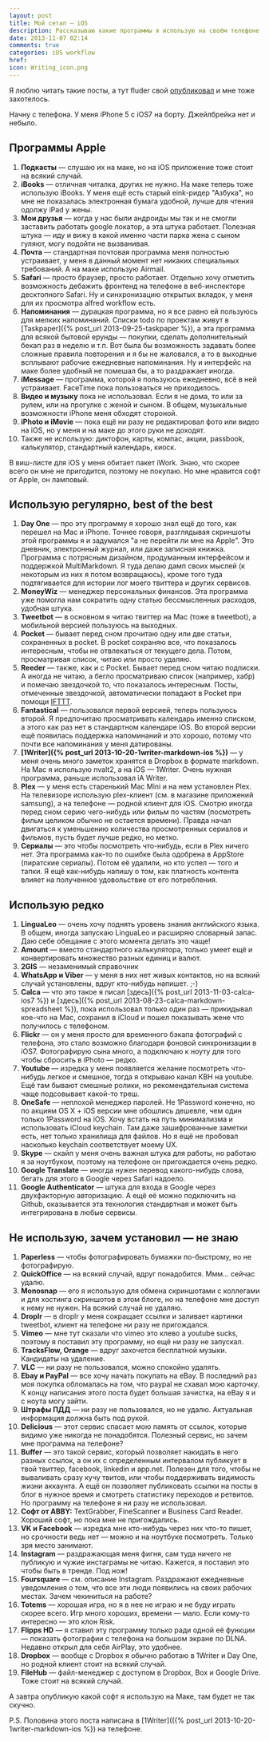 ```yaml
---
layout: post
title: Мой сетап — iOS
description: Рассказываю какие программы я использую на своём телефоне
date: 2013-11-07 02:14
comments: true
categories: iOS workflow 
href: 
icon: Writing_icon.png
---
```


Я люблю читать такие посты, а тут fluder свой [опубликовал](http://fluder.co/blog/2013/11/02/osx-setup-2013/) и мне тоже захотелось.

Начну с телефона. У меня iPhone 5 с iOS7 на борту. Джейлбрейка нет и небыло.
<!--more-->

## Программы Apple

1. **Подкасты** — слушаю их на маке, но на iOS приложение тоже стоит на всякий случай.
2. **iBooks** — отличная читалка, других не нужно. На маке теперь тоже использую iBooks. У меня ещё есть старый eink-ридер "Азбука", но мне не показалась электронная бумага удобной, лучше для чтения одолжу iPad у жены.
3. **Мои друзья** — когда у нас были андроиды мы так и не смогли заставить работать google локатор, а эта штука работает. Полезная штука — иду и вижу в какой именно части парка жена с сыном гуляют, могу подойти не вызванивая.
4. **Почта** — стандартная почтовая программа меня полностью устраивает, у меня в данный момент нет никаких специальных требований. А на маке использую Airmail.
5. **Safari** — просто браузер, просто работает. Отдельно хочу отметить возможность дебажить фронтенд на телефоне в веб-инспекторе десктопного Safari. Ну и синхронизацию открытых вкладок, у меня для их просмотра alfred workflow есть.
6. **Напоминания** — дурацкая программа, но я все равно ей пользуюсь для мелких напоминаний. Списки todo по проектам живут в [Taskpaper]({% post_url 2013-09-25-taskpaper %}), а эта программа для всякой бытовой ерунды — покупки, сделать дополнительный бекап раз в неделю и т.п. Вот была бы возможность задавать более сложные правила повторения и я бы не жаловался, а то в выходные всплывают рабочие ежедневные напоминания. Ну и интерфейс на маке более удобный не помешал бы, а то раздражает иногда.
7. **iMessage** — программа, которой я пользуюсь ежедневно, всё в ней устраивает. FaceTime пока пользоваться не приходилось.
8. **Видео и музыку** пока не использовал. Если я не дома, то или за рулем, или на прогулке с женой и сыном. В общем, музыкальные возможности iPhone меня обходят стороной.
9. **iPhoto и iMovie** — пока ещё ни разу не редактировал фото или видео на iOS, но у меня и на маке до этого руки не доходят.
10. Также не использую: диктофон, карты, компас, акции, passbook, калькулятор, стандартный календарь, киоск.

В виш-листе для iOS у меня обитает пакет iWork. Знаю, что скорее всего он мне не пригодится, поэтому не покупаю. Но мне нравится софт от Apple, он ламповый.

## Использую регулярно, best of the best

1. **Day One** — про эту программу я хорошо знал ещё до того, как перешел на Mac и iPhone. Точнее говоря, разглядывая скриншоты этой программы я и задумался "а не перейти ли мне на Apple". Это дневник, электронный журнал, или даже записная книжка. Программа с потрясным дизайном, продуманным интерфейсом и поддержкой MultiMarkdown. Я туда делаю дамп своих мыслей (к некоторым из них я потом возвращаюсь), кроме того туда подтягивается для истории лог моего твиттера и других сервисов.
2. **MoneyWiz** — менеджер персональных финансов. Эта программа уже помогла нам сократить одну статью бессмысленных расходов, удобная штука.
3. **Tweetbot** — в основном я читаю твиттер на Mac (тоже в tweetbot), а мобильной версией пользуюсь на выходных.
4. **Pocket** — бывает перед сном прочитаю одну или две статьи, сохраненных в pocket. В pocket сохраняю все, что показалось интересным, чтобы не отвлекаться от текущего дела. Потом, просматривая список, читаю или просто удаляю.
5. **Reeder** — также, как и с Pocket. Бывает перед сном читаю подписки. А иногда не читаю, а бегло просматриваю список (например, хабр) и помечаю звездочкой то, что показалось интересным. Посты, отмеченные звездочкой, автоматически попадают в Pocket при помощи [IFTTT](https://ifttt.com).
6. **Fantastical** — пользовался первой версией, теперь пользуюсь второй. Я предпочитаю просматривать календарь именно списком, а этого как раз нет в стандартном календаре iOS. Во второй версии ещё появилась поддержка напоминаний и это хорошо, потому что почти все напоминания у меня датированы.
7. **[1Writer]({% post_url 2013-10-20-1writer-markdown-ios %})** — у меня очень много заметок хранятся в Dropbox в формате markdown. На Mac я использую nvalt2, а на iOS — 1Writer. Очень нужная программа, раньше использовал iA Writer.
8. **Plex** — у меня есть старенький Mac Mini и на нем установлен Plex. На телевизоре использую plex-клиент (см. в магазине приложений samsung), а на телефоне — родной клиент для iOS. Смотрю иногда перед сном серию чего-нибудь или фильм по частям (посмотреть фильм целиком обычно не остается времени). Правда начал двигаться к уменьшению количества просмотренных сериалов и фильмов, пусть будет лучше редко, но метко.
9. **Сериалы** — это чтобы посмотреть что-нибудь, если в Plex ничего нет. Эта программа как-то по ошибке была одобрена в AppStore (пиратские сериалы). Потом её удалили, но кто успел — того и тапки. Я ещё как-нибудь напишу о том, как платность контента влияет на полученное удовольствие от его потребления.

## Использую редко

1. **LinguaLeo** — очень хочу поднять уровень знания английского языка. В общем, иногда запускаю LinguaLeo и расширяю словарный запас. Даю себе обещание с этого момента делать это чаще!
2. **Amount** — вместо стандартного калькулятора, только умеет ещё и конвертировать множество разных единиц и валют.
3. **2GIS** — незаменимый справочник
4. **WhatsApp и Viber** — у меня в них нет живых контактов, но на всякий случай установлены, вдруг кто-нибудь напишет. ;-)
5. **Calca** — что это такое я писал [здесь]({% post_url 2013-11-03-calca-ios7 %}) и [здесь]({% post_url 2013-08-23-calca-markdown-spreadsheet %}), пока использовал только один раз — прикидывал кое-что на Mac, сохранил в iCloud и пошел показывать жене что получилось с телефоном.
6. **Flickr** — он у меня просто для временного бэкапа фотографий с телефона, это стало возможно благодаря фоновой синхронизации в iOS7. Фотографирую сына много, а подключаю к ноуту для того чтобы сбросить в iPhoto — редко.
7. **Youtube** — изредка у меня появляется желание посмотреть что-нибудь легкое и смешное, тогда я открываю канал КВН на youtube. Ещё там бывают смешные ролики, но рекомендательная система чаще подсовывает какой-то треш.
8. **OneSafe** — неплохой менеджер паролей. Не 1Password конечно, но по акциям OS X + iOS версии мне обошлись дешевле, чем один только 1Password на iOS. Хочу встать на путь минимализма и использовать iCloud keychain. Там даже зашифрованные заметки есть, нет только хранилища для файлов. Но я ещё не пробовал насколько keychain соответствует моему UX.
9. **Skype** — скайп у меня очень важная штука для работы, но работаю я за ноутбуком, поэтому на телефоне он пригождается очень редко.
10. **Google Translate** — иногда нужен перевод какого-нибудь слова, бегать для этого в Google через Safari надоело.
11. **Google Authenticator** — штука для входа в Google через двухфакторную авторизацию. А ещё её можно подключить на Github, оказывается эта технология стандартная и может быть интегрирована в любые сервисы.

## Не использую, зачем установил — не знаю

1. **Paperless** — чтобы фотографировать бумажки по-быстрому, но не фотографирую.
2. **QuickOffice** — на всякий случай, вдруг понадобится. Ммм… сейчас удалю.
3. **Monosnap** — его я использую для обмена скриншотами с коллегами и для хостинга скриншотов в этом блоге, но на телефоне мне доступ к нему не нужен. На всякий случай не удаляю.
4. **Droplr** — в droplr у меня сокращает ссылки и заливает картинки tweetbot, клиент на телефоне ни разу не пригождался.
5. **Vimeo** — мне тут сказали что vimeo это клево а youtube sucks, поэтому я поставил эту программу, но ещё ни разу не запускал.
6. **TracksFlow, Orange** — вдруг захочется бесплатной музыки. Кандидаты на удаление.
7. **VLC** — ни разу не пользовался, можно спокойно удалять.
8. **Ebay и PayPal** — все хочу начать покупать на eBay. В последний раз моя покупка обломалась на том, что paypal не схавал мою карточку. К концу написания этого поста будет большая зачистка, на eBay я и с ноута могу зайти.
9. **Штрафы ПДД** — ни разу не пользовался, но не удалю. Актуальная информация должна быть под рукой.
10. **Delicious** — этот сервис спасает мою память от ссылок, которые видимо уже никогда не понадобятся. Полезный сервис, но зачем мне программа на телефоне?
11. **Buffer** — это такой сервис, который позволяет накидать в него разных ссылок, а он их с определенным интервалом публикует в твой твиттер, facebook, linkedin и app.net. Полезен для того, чтобы не вываливать сразу кучу твитов, или чтобы поддерживать видимость жизни аккаунта. А ещё он позволяет публиковать ссылки на посты в блог в нужное время и смотреть статистику переходов и ретвитов. Но программу на телефоне я ни разу не использовал.
12. **Софт от ABBY:** TextGrabber, FineScanner и Business Card Reader. Хороший софт, но пока мне не пригождались.
13. **VK и Facebook** — изредка мне кто-нибудь через них что-то пишет, но срочности ведь нет — можно и на ноутбуке посмотреть. Только зря место занимают.
14. **Instagram** — раздражающая меня фигня, сам туда ничего не публикую и чужие инстаграмы не читаю. Кажется, я поставил это чтобы быть в тренде. Под нож!
15. **Foursquare** — см. описание Instagram. Раздражают ежедневные уведомления о том, что все эти люди появились на своих рабочих местах. Зачем чекиниться на работе?
16. **Totems** — хорошая игра, но я в нее не играю и не буду играть скорее всего. Игр много хороших, времени — мало. Если кому-то интересно — это клон Risk.
17. **Flipps HD** — я ставил эту программу только ради одной её функции — показать фотографии с телефона на большом экране по DLNA. Недавно открыл для себя AirPlay, это удобнее.
18. **Dropbox** — вообще с Dropbox я обычно работаю в 1Writer и Day One, но родной клиент стоит на всякий случай.
19. **FileHub** — файл-менеджер с доступом в Dropbox, Box и Google Drive. Тоже стоит на всякий случай.

А завтра опубликую какой софт я использую на Маке, там будет не так скучно.

P.S. Половина этого поста написана в [1Writer](({% post_url 2013-10-20-1writer-markdown-ios %}) на телефоне.